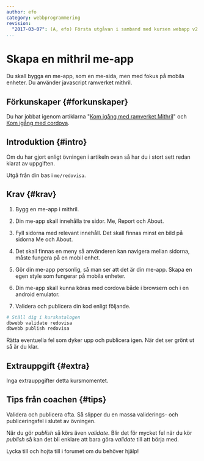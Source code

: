 ```yaml
---
author: efo
category: webbprogrammering
revision:
  "2017-03-07": (A, efo) Första utgåvan i samband med kursen webapp v2.
...
```

Skapa en mithril me-app
==================================

Du skall bygga en me-app, som en me-sida, men med fokus på mobila enheter. Du använder javascript ramverket mithril.

<!--more-->



Förkunskaper {#forkunskaper}
-----------------------

Du har jobbat igenom artiklarna "[Kom igång med ramverket Mithril](kunskap/kom-igang-med-mithril-och-webpack)" och [Kom igång med cordova]().



Introduktion {#intro}
-----------------------

Om du har gjort enligt övningen i artikeln ovan så har du i stort sett redan klarat av uppgiften.

Utgå från din bas i `me/redovisa`.



Krav {#krav}
-----------------------

1. Bygg en me-app i mithril.

1. Din me-app skall innehålla tre sidor. Me, Report och About.

1. Fyll sidorna med relevant innehåll. Det skall finnas minst en bild på sidorna Me och About.

1. Det skall finnas en meny så använderen kan navigera mellan sidorna, måste fungera på en mobil enhet.

1. Gör din me-app personlig, så man ser att det är din me-app. Skapa en egen style som fungerar på mobila enheter.

1. Din me-app skall kunna köras med cordova både i browsern och i en android emulator.

1. Validera och publicera din kod enligt följande.

```bash
# Ställ dig i kurskatalogen
dbwebb validate redovisa
dbwebb publish redovisa
```

Rätta eventuella fel som dyker upp och publicera igen. När det ser grönt ut så är du klar.



Extrauppgift {#extra}
-----------------------

Inga extrauppgifter detta kursmomentet.



Tips från coachen {#tips}
-----------------------

Validera och publicera ofta. Så slipper du en massa validerings- och publiceringsfel i slutet av övningen.

När du gör *publish* så körs även *validate*. Blir det för mycket fel när du kör *publish* så kan det bli enklare att bara göra *validate* till att börja med.

Lycka till och hojta till i forumet om du behöver hjälp!
